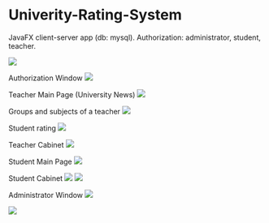 # Univerity-Rating-System
JavaFX client-server app (db: mysql). Authorization: administrator, student, teacher. 

![](images/10.jpg)

Authorization Window
![](images/1.jpg)

Teacher Main Page (University News)
![](images/2.jpg)

Groups and subjects of a teacher
![](images/3.jpg)

Student rating 
![](images/4.jpg)

Teacher Cabinet
![](images/5.jpg)

Student Main Page
![](images/6.jpg)

Student Cabinet
![](images/7.jpg)
![](images/8.jpg)

Administrator Window
![](images/9.jpg)

![](images/11.jpg)


